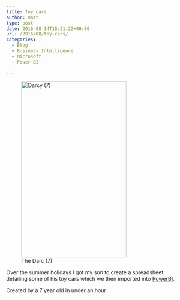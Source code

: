 ```yaml
---
title: Toy cars
author: matt
type: post
date: 2016-08-14T15:21:22+00:00
url: /2016/08/toy-cars/
categories:
  - Blog
  - Business Intelligence
  - Microsoft
  - Power BI

---
```

<figure id="attachment_842" style="width: 280px" class="wp-caption alignright"><a href="//matt40k.uk/img/2016/08/FullSizeRender.jpg" target="_blank" rel="nofollow"><img class=" wp-image-842" src="//matt40k.uk/img/2016/08/FullSizeRender.jpg" alt="Darcy (7)" width="280" height="470" srcset="https://publish.matt40k.uk/wp-content/uploads/2016/08/FullSizeRender.jpg 866w, https://publish.matt40k.uk/wp-content/uploads/2016/08/FullSizeRender-179x300.jpg 179w, https://publish.matt40k.uk/wp-content/uploads/2016/08/FullSizeRender-768x1289.jpg 768w, https://publish.matt40k.uk/wp-content/uploads/2016/08/FullSizeRender-610x1024.jpg 610w" sizes="(max-width: 280px) 100vw, 280px" /></a><figcaption class="wp-caption-text">The Darc (7)</figcaption></figure> 

Over the summer holidays I got my son to create a spreadsheet detailing some of his toy cars which we then imported into <a href="http://powerbi.microsoft.com/en-gb/" target="_blank" rel="nofollow">PowerBI</a>.

Created by a 7 year old in under an hour



&nbsp;

